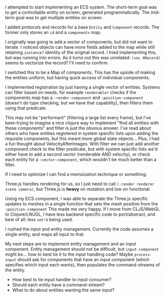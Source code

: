 I attempted to start implementing an ECS system. The short-term goal was to get a controllable entity on screen, generated programmatically. The mid-term goal was to get multiple entities on screen.

I added protocols and records for a base `Entity` and `Component` records. The former only stores an `id` and a `components` map.

I originally was going to add a vector of components, but did not want to iterate. I noticed objects can have more fields added to the map while still retaining `instance?` identity of the original record. I tried implementing this, but was running into errors. As it turns out this was unrelated: `(vec ARecord)` seems to vectorize the record? I'll need to confirm.

I switched this to be a Map of components. This has the upside of making the entities uniform, but having quick access of individual components.

I implemented registration by just having a single vector of entities. Systems can filter based on needs, for example `renderable?` checks if the components map has a `:render-component` and `:position-component` (doesn't do type checking, but we have that capability), then filters them using that predicate.

This may not be "performant" (filtering a large list every frame), but I've been trying to imagine a nice clojure way to implement "find all entities with these components" and filter is just the obvious answer. I've read about others who have entities registered in system specific lists upon adding the requisite components, but this meant more global state objects... Plus, I had a fun thought about VelocityAfterImages. With filter we can just add another component check to the filter predicate, but with system specific lists we'd either have to add a second vector (renderable AND velocity), or check each entity for a `:vector-component`, which wouldn't be much better than a filter.

If I need to optimize I can find a memoization technique or something.

Three.js handles rendering for us, so I just need to call `(.render renderer scene camera)`, but Three.js is **heavy** on mutation and low on functional.

Using my ECS component, I was able to separate the Three.js specific updates to meshes in a single function that sets the mesh position from the `:position-component` This made me very happy. If I move from CLJS/WebGL to Clojure/LWJGL, I have less backend specific code to port/abstract, and best of all: less `set!`s being used.

I rushed the input and entity management. Currently the code assumes a single entity, and maps all input to that.

My next steps are to implement entity management and an input component. Entity management should not be difficult, but `input-component` might be... how to best tie it to the input handling code? Maybe `process-input` should ask for components that have an input component (which specifies which input each wants), then populates the command-streams of the entity.

- How best to tie input handler to input consumer?
- Should each entity have a command-stream?
- What to do about entities wanting the same input?
